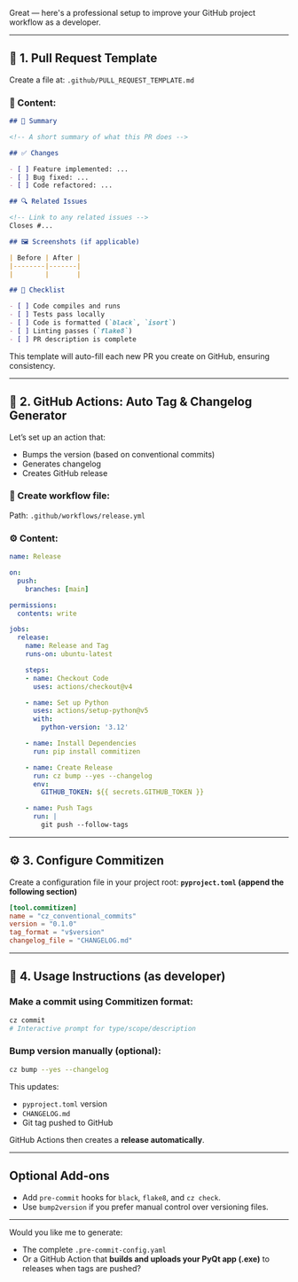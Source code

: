 Great — here's a professional setup to improve your GitHub project workflow as a developer.

---

## 📝 1. **Pull Request Template**

Create a file at:
`.github/PULL_REQUEST_TEMPLATE.md`

### 📄 Content:

```markdown
## 🔧 Summary

<!-- A short summary of what this PR does -->

## ✅ Changes

- [ ] Feature implemented: ...
- [ ] Bug fixed: ...
- [ ] Code refactored: ...

## 🔍 Related Issues

<!-- Link to any related issues -->
Closes #...

## 🖼️ Screenshots (if applicable)

| Before | After |
|--------|-------|
|        |       |

## 🚧 Checklist

- [ ] Code compiles and runs
- [ ] Tests pass locally
- [ ] Code is formatted (`black`, `isort`)
- [ ] Linting passes (`flake8`)
- [ ] PR description is complete
```

This template will auto-fill each new PR you create on GitHub, ensuring consistency.

---

## 🤖 2. **GitHub Actions: Auto Tag & Changelog Generator**

Let’s set up an action that:

* Bumps the version (based on conventional commits)
* Generates changelog
* Creates GitHub release

### 📁 Create workflow file:

Path: `.github/workflows/release.yml`

### ⚙️ Content:

```yaml
name: Release

on:
  push:
    branches: [main]

permissions:
  contents: write

jobs:
  release:
    name: Release and Tag
    runs-on: ubuntu-latest

    steps:
    - name: Checkout Code
      uses: actions/checkout@v4

    - name: Set up Python
      uses: actions/setup-python@v5
      with:
        python-version: '3.12'

    - name: Install Dependencies
      run: pip install commitizen

    - name: Create Release
      run: cz bump --yes --changelog
      env:
        GITHUB_TOKEN: ${{ secrets.GITHUB_TOKEN }}

    - name: Push Tags
      run: |
        git push --follow-tags
```

---

## ⚙️ 3. **Configure Commitizen**

Create a configuration file in your project root:
**`pyproject.toml` (append the following section)**

```toml
[tool.commitizen]
name = "cz_conventional_commits"
version = "0.1.0"
tag_format = "v$version"
changelog_file = "CHANGELOG.md"
```

---

## 🧪 4. **Usage Instructions (as developer)**

### Make a commit using Commitizen format:

```bash
cz commit
# Interactive prompt for type/scope/description
```

### Bump version manually (optional):

```bash
cz bump --yes --changelog
```

This updates:

* `pyproject.toml` version
* `CHANGELOG.md`
* Git tag pushed to GitHub

GitHub Actions then creates a **release automatically**.

---

## Optional Add-ons

* Add `pre-commit` hooks for `black`, `flake8`, and `cz check`.
* Use `bump2version` if you prefer manual control over versioning files.

---

Would you like me to generate:

* The complete `.pre-commit-config.yaml`
* Or a GitHub Action that **builds and uploads your PyQt app (.exe)** to releases when tags are pushed?
